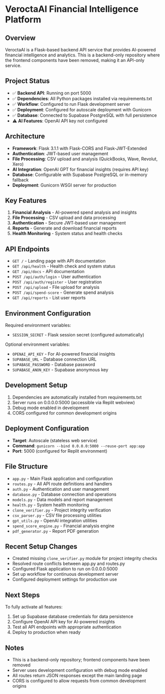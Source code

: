 # VeroctaAI Financial Intelligence Platform

## Overview
VeroctaAI is a Flask-based backend API service that provides AI-powered financial intelligence and analytics. This is a backend-only repository where the frontend components have been removed, making it an API-only service.

## Project Status
- ✅ **Backend API**: Running on port 5000 
- ✅ **Dependencies**: All Python packages installed via requirements.txt
- ✅ **Workflow**: Configured to run Flask development server
- ✅ **Deployment**: Configured for autoscale deployment with Gunicorn
- ✅ **Database**: Connected to Supabase PostgreSQL with full persistence
- ⚠️ **AI Features**: OpenAI API key not configured

## Architecture
- **Framework**: Flask 3.1.1 with Flask-CORS and Flask-JWT-Extended
- **Authentication**: JWT-based user management 
- **File Processing**: CSV upload and analysis (QuickBooks, Wave, Revolut, Xero)
- **AI Integration**: OpenAI GPT for financial insights (requires API key)
- **Database**: Configurable with Supabase PostgreSQL or in-memory fallback
- **Deployment**: Gunicorn WSGI server for production

## Key Features
1. **Financial Analysis** - AI-powered spend analysis and insights
2. **File Processing** - CSV upload and data processing
3. **Authentication** - Secure JWT-based user management  
4. **Reports** - Generate and download financial reports
5. **Health Monitoring** - System status and health checks

## API Endpoints
- `GET /` - Landing page with API documentation
- `GET /api/health` - Health check and system status
- `GET /api/docs` - API documentation
- `POST /api/auth/login` - User authentication
- `POST /api/auth/register` - User registration
- `POST /api/upload` - File upload for analysis
- `POST /api/spend-score` - Generate spend analysis
- `GET /api/reports` - List user reports

## Environment Configuration
Required environment variables:
- `SESSION_SECRET` - Flask session secret (configured automatically)

Optional environment variables:
- `OPENAI_API_KEY` - For AI-powered financial insights
- `SUPABASE_URL` - Database connection URL
- `SUPABASE_PASSWORD` - Database password
- `SUPABASE_ANON_KEY` - Supabase anonymous key

## Development Setup
1. Dependencies are automatically installed from requirements.txt
2. Server runs on 0.0.0.0:5000 (accessible via Replit webview)
3. Debug mode enabled in development
4. CORS configured for common development origins

## Deployment Configuration
- **Target**: Autoscale (stateless web service)
- **Command**: `gunicorn --bind 0.0.0.0:5000 --reuse-port app:app`
- **Port**: 5000 (configured for Replit environment)

## File Structure
- `app.py` - Main Flask application and configuration
- `routes.py` - All API route definitions and handlers
- `auth.py` - Authentication and user management
- `database.py` - Database connection and operations
- `models.py` - Data models and report management
- `health.py` - System health monitoring
- `clone_verifier.py` - Project integrity verification
- `csv_parser.py` - CSV file processing utilities
- `gpt_utils.py` - OpenAI integration utilities
- `spend_score_engine.py` - Financial analysis engine
- `pdf_generator.py` - Report PDF generation

## Recent Setup Changes
- Created missing `clone_verifier.py` module for project integrity checks
- Resolved route conflicts between app.py and routes.py
- Configured Flask application to run on 0.0.0.0:5000
- Set up workflow for continuous development server
- Configured deployment settings for production use

## Next Steps
To fully activate all features:
1. Set up Supabase database credentials for data persistence
2. Configure OpenAI API key for AI-powered insights
3. Test all API endpoints with appropriate authentication
4. Deploy to production when ready

## Notes
- This is a backend-only repository; frontend components have been removed
- Server uses development configuration with debug mode enabled
- All routes return JSON responses except the main landing page
- CORS is configured to allow requests from common development origins